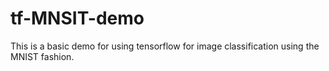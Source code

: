 # tf-MNSIT-demo

This is a basic demo for using tensorflow for image classification using the MNIST fashion. 
